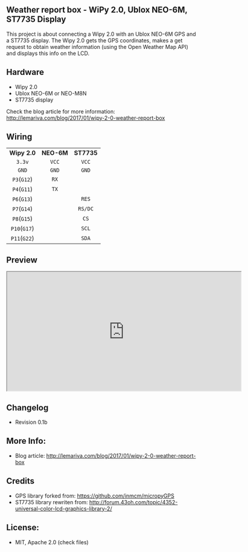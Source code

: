 Weather report box - WiPy 2.0, Ublox NEO-6M, ST7735 Display
------------------------------------------------
This project is about connecting a Wipy 2.0 with an Ublox NEO-6M GPS and a ST7735 display. The Wipy 2.0 gets the GPS coordinates, makes a get request to obtain weather information (using the Open Weather Map API) and displays this info on the LCD.

Hardware
----------------
* Wipy 2.0
* Ublox NEO-6M or NEO-M8N
* ST7735 display

Check the blog article for more information:  http://lemariva.com/blog/2017/01/wipy-2-0-weather-report-box

Wiring 
---------------

|		|		|		|
|:-----:|:-----:|:-----:|
|**Wipy 2.0**|**NEO-6M**|**ST7735**|
| `3.3v`| `VCC` | `VCC`|
| `GND` | `GND` | `GND`|
| `P3`(`G12`) | `RX`  |	   |
| `P4`(`G11`) | `TX`  |	   |
| `P6`(`G13`) |   |	 `RES`  |
| `P7`(`G14`) |   |	 `RS/DC`  |
| `P8`(`G15`) |   |	 `CS`  |
| `P10`(`G17`) |   |	 `SCL`  |
| `P11`(`G22`) |   |	 `SDA`  |

Preview
--------------------
<iframe width="620" height="315" src="https://www.youtube.com/embed/F7brePK7bYE"></iframe>

Changelog
-------------------
* Revision 0.1b

More Info:
-----------
* Blog article: http://lemariva.com/blog/2017/01/wipy-2-0-weather-report-box

Credits
--------------------
* GPS library forked from: https://github.com/inmcm/micropyGPS
* ST7735 library rewriten from: http://forum.43oh.com/topic/4352-universal-color-lcd-graphics-library-2/

License:
---------------
* MIT, Apache 2.0 (check files)
